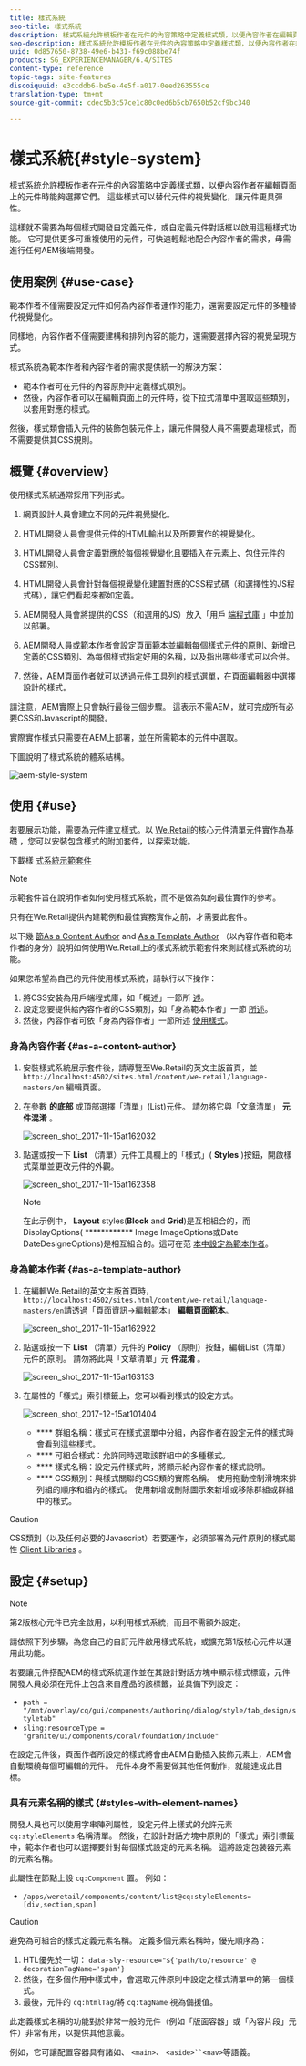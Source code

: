 ```yaml
---
title: 樣式系統
seo-title: 樣式系統
description: 樣式系統允許模板作者在元件的內容策略中定義樣式類，以便內容作者在編輯頁面上的元件時能夠選擇它們。 這些樣式可以替代元件的視覺變化，讓元件更具彈性。
seo-description: 樣式系統允許模板作者在元件的內容策略中定義樣式類，以便內容作者在編輯頁面上的元件時能夠選擇它們。 這些樣式可以替代元件的視覺變化，讓元件更具彈性。
uuid: 0d857650-8738-49e6-b431-f69c088be74f
products: SG_EXPERIENCEMANAGER/6.4/SITES
content-type: reference
topic-tags: site-features
discoiquuid: e3ccddb6-be5e-4e5f-a017-0eed263555ce
translation-type: tm+mt
source-git-commit: cdec5b3c57ce1c80c0ed6b5cb7650b52cf9bc340

---
```



# 樣式系統{#style-system}

樣式系統允許模板作者在元件的內容策略中定義樣式類，以便內容作者在編輯頁面上的元件時能夠選擇它們。 這些樣式可以替代元件的視覺變化，讓元件更具彈性。

這樣就不需要為每個樣式開發自定義元件，或自定義元件對話框以啟用這種樣式功能。 它可提供更多可重複使用的元件，可快速輕鬆地配合內容作者的需求，毋需進行任何AEM後端開發。

## 使用案例 {#use-case}

範本作者不僅需要設定元件如何為內容作者運作的能力，還需要設定元件的多種替代視覺變化。

同樣地，內容作者不僅需要建構和排列內容的能力，還需要選擇內容的視覺呈現方式。

樣式系統為範本作者和內容作者的需求提供統一的解決方案：

* 範本作者可在元件的內容原則中定義樣式類別。
* 然後，內容作者可以在編輯頁面上的元件時，從下拉式清單中選取這些類別，以套用對應的樣式。

然後，樣式類會插入元件的裝飾包裝元件上，讓元件開發人員不需要處理樣式，而不需要提供其CSS規則。

## 概覽 {#overview}

使用樣式系統通常採用下列形式。

1. 網頁設計人員會建立不同的元件視覺變化。

1. HTML開發人員會提供元件的HTML輸出以及所要實作的視覺變化。

1. HTML開發人員會定義對應於每個視覺變化且要插入在元素上、包住元件的CSS類別。

1. HTML開發人員會針對每個視覺變化建置對應的CSS程式碼（和選擇性的JS程式碼），讓它們看起來都如定義。

1. AEM開發人員會將提供的CSS（和選用的JS）放入「用戶 [端程式庫](/help/sites-developing/clientlibs.md) 」中並加以部署。

1. AEM開發人員或範本作者會設定頁面範本並編輯每個樣式元件的原則、新增已定義的CSS類別、為每個樣式指定好用的名稱，以及指出哪些樣式可以合併。

1. 然後，AEM頁面作者就可以透過元件工具列的樣式選單，在頁面編輯器中選擇設計的樣式。

請注意，AEM實際上只會執行最後三個步驟。 這表示不需AEM，就可完成所有必要CSS和Javascript的開發。

實際實作樣式只需要在AEM上部署，並在所需範本的元件中選取。

下圖說明了樣式系統的體系結構。

![aem-style-system](assets/aem-style-system.png)

## 使用 {#use}

若要展示功能，需要為元件建立樣式。以 [We.Retail](/help/sites-developing/we-retail.md)的核心元件清單元件實作為基礎 [](https://helpx.adobe.com/experience-manager/core-components/using/list.html) ，您可以安裝包含樣式的附加套件，以探索功能。

下載樣 [式系統示範套件](assets/package_-_style_systemdemo.zip)

>[!NOTE]
>
>示範套件旨在說明作者如何使用樣式系統，而不是做為如何最佳實作的參考。
>
>只有在We.Retail提供內建範例和最佳實務實作之前，才需要此套件。

以下幾 [節As a Content Author](/help/sites-authoring/style-system.md#as-a-content-author) and [As a Template Author](/help/sites-authoring/style-system.md#as-a-template-author) （以內容作者和範本作者的身分）說明如何使用We.Retail上的樣式系統示範套件來測試樣式系統的功能。

如果您希望為自己的元件使用樣式系統，請執行以下操作：

1. 將CSS安裝為用戶端程式庫，如「概述」一節所 [述](/help/sites-authoring/style-system.md#overview)。
1. 設定您要提供給內容作者的CSS類別，如「身為範本作者」一節 [所述](/help/sites-authoring/style-system.md#as-a-template-author)。
1. 然後，內容作者可依「身為內容作者」一節所述 [使用樣式](/help/sites-authoring/style-system.md#as-a-content-author)。

### 身為內容作者 {#as-a-content-author}

1. 安裝樣式系統展示套件後，請導覽至We.Retail的英文主版首頁，並 `http://localhost:4502/sites.html/content/we-retail/language-masters/en` 編輯頁面。
1. 在參數 **的底部** 或頂部選擇「清單」(List)元件。 請勿將它與「文章清單」 **元件混淆** 。

   ![screen_shot_2017-11-15at162032](assets/screen_shot_2017-11-15at162032.png)

1. 點選或按一下 **List** （清單）元件工具欄上的「樣式」( **Styles** )按鈕，開啟樣式菜單並更改元件的外觀。

   ![screen_shot_2017-11-15at162358](assets/screen_shot_2017-11-15at162358.png)

   >[!NOTE]
   >
   >在此示例中， **Layout** styles(**Block** and **Grid**)是互相組合的，而DisplayOptions( ************ Image ImageOptions或Date DateDesigneOptions)是相互組合的。這可在范 [本中設定為範本作者](/help/sites-authoring/style-system.md#as-a-template-author)。

### 身為範本作者 {#as-a-template-author}

1. 在編輯We.Retail的英文主版首頁時， `http://localhost:4502/sites.html/content/we-retail/language-masters/en`請透過「頁面資訊->編輯範本」 **編輯頁面範本**。

   ![screen_shot_2017-11-15at162922](assets/screen_shot_2017-11-15at162922.png)

1. 點選或按一下 **List** （清單）元件的 **Policy** （原則）按鈕，編輯List（清單）元件的原則。 請勿將此與「文章清單」元 **件混淆** 。

   ![screen_shot_2017-11-15at163133](assets/screen_shot_2017-11-15at163133.png)

1. 在屬性的「樣式」索引標籤上，您可以看到樣式的設定方式。

   ![screen_shot_2017-12-15at101404](assets/screen_shot_2017-12-15at101404.png)

   * **** 群組名稱：樣式可在樣式選單中分組，內容作者在設定元件的樣式時會看到這些樣式。
   * **** 可組合樣式：允許同時選取該群組中的多種樣式。
   * **** 樣式名稱：設定元件樣式時，將顯示給內容作者的樣式說明。
   * **** CSS類別：與樣式關聯的CSS類的實際名稱。
   使用拖動控制滑塊來排列組的順序和組內的樣式。 使用新增或刪除圖示來新增或移除群組或群組中的樣式。

>[!CAUTION]
>
>CSS類別（以及任何必要的Javascript）若要運作，必須部署為元件原則的樣式屬性 [Client Libraries](/help/sites-developing/clientlibs.md) 。

## 設定 {#setup}

>[!NOTE]
>
>第2版核心元件已完全啟用，以利用樣式系統，而且不需額外設定。
>
>請依照下列步驟，為您自己的自訂元件啟用樣式系統，或擴充第1版核心元件以運用此功能。

若要讓元件搭配AEM的樣式系統運作並在其設計對話方塊中顯示樣式標籤，元件開發人員必須在元件上包含來自產品的該標籤，並具備下列設定：

* `path = "/mnt/overlay/cq/gui/components/authoring/dialog/style/tab_design/styletab"`
* `sling:resourceType = "granite/ui/components/coral/foundation/include"`

在設定元件後，頁面作者所設定的樣式將會由AEM自動插入裝飾元素上，AEM會自動環繞每個可編輯的元件。 元件本身不需要做其他任何動作，就能達成此目標。

### 具有元素名稱的樣式 {#styles-with-element-names}

開發人員也可以使用字串陣列屬性，設定元件上樣式的允許元素 `cq:styleElements` 名稱清單。 然後，在設計對話方塊中原則的「樣式」索引標籤中，範本作者也可以選擇要針對每個樣式設定的元素名稱。 這將設定包裝器元素的元素名稱。

此屬性在節點上設 `cq:Component` 置。 例如：

* `/apps/weretail/components/content/list@cq:styleElements=[div,section,span]`

>[!CAUTION]
>
>避免為可組合的樣式定義元素名稱。 定義多個元素名稱時，優先順序為：
>
>1. HTL優先於一切： `data-sly-resource="${'path/to/resource' @ decorationTagName='span'}`
>1. 然後，在多個作用中樣式中，會選取元件原則中設定之樣式清單中的第一個樣式。
>1. 最後，元件的 `cq:htmlTag`/將 `cq:tagName` 視為備援值。
>



此定義樣式名稱的功能對於非常一般的元件（例如「版面容器」或「內容片段」元件）非常有用，以提供其他意義。

例如，它可讓配置容器具有諸如、 `<main>`、 `<aside>``<nav>`等語義。
